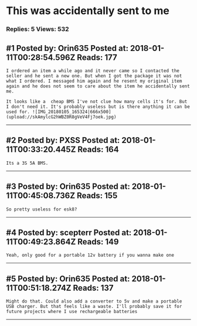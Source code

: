 # This was accidentally sent to me

### Replies: 5 Views: 532

## \#1 Posted by: Orin635 Posted at: 2018-01-11T00:28:54.596Z Reads: 177

```
I ordered an item a while ago and it never came so I contacted the seller and he sent a new one. But when I got the package it was not what I ordered. I messaged him again and he resent my original item again and he does not seem to care about the item he accidentally sent me.

It looks like a  cheap BMS I've not clue how many cells it's for. But I don't need it. It's probably useless but is there anything it can be used for. ![IMG_20180105_165324|666x500](upload://skAmylcG2hWBZ0R8gVeV4Fj7oek.jpg)
```

---
## \#2 Posted by: PXSS Posted at: 2018-01-11T00:33:20.445Z Reads: 164

```
Its a 3S 5A BMS.
```

---
## \#3 Posted by: Orin635 Posted at: 2018-01-11T00:45:08.736Z Reads: 155

```
So pretty useless for esk8?
```

---
## \#4 Posted by: scepterr Posted at: 2018-01-11T00:49:23.864Z Reads: 149

```
Yeah, only good for a portable 12v battery if you wanna make one
```

---
## \#5 Posted by: Orin635 Posted at: 2018-01-11T00:51:18.274Z Reads: 137

```
Might do that. Could also add a converter to 5v and make a portable USB charger. But that feels like a waste. I'll probably save it for future projects where I use rechargeable batteries
```

---
